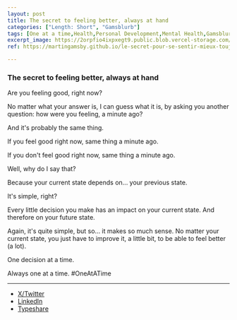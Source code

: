 ```yaml
---
layout: post
title: The secret to feeling better, always at hand
categories: ["Length: Short", "Gamsblurb"]
tags: [One at a time,Health,Personal Development,Mental Health,Gamsblurb]
excerpt_image: https://2orpfio4ixpxegt9.public.blob.vercel-storage.com/blogPost/cm16zm3bd001wl90co4ypfdbu/preview-image-RyXWD4LaChFaeuKCG4ARlZzpGDxWgh.jfif
ref: https://martingamsby.github.io/le-secret-pour-se-sentir-mieux-toujours-a-portee-de-main

---
```


### **The secret to feeling better, always at hand**

Are you feeling good, right now?

No matter what your answer is, I can guess what it is, by asking you another question: how were you feeling, a minute ago?

And it's probably the same thing.

If you feel good right now, same thing a minute ago.

If you don't feel good right now, same thing a minute ago.

Well, why do I say that?

Because your current state depends on... your previous state.

It's simple, right?

Every little decision you make has an impact on your current state.
And therefore on your future state.

Again, it's quite simple, but so... it makes so much sense.
No matter your current state, you just have to improve it, a little bit, to be able to feel better (a lot).

One decision at a time.

Always one at a time.
#OneAtATime

---

- [X/Twitter](https://x.com/MartinGamsby_EN/status/1836165173943386544)
- [LinkedIn](https://www.linkedin.com/posts/martingamsby_oneatatime-activity-7241932226555166722-xYaH?utm_source=share&utm_medium=member_desktop)
- [Typeshare](https://typeshare.co/martingamsby/posts/the-secret-to-feeling-better-always-at-hand)

